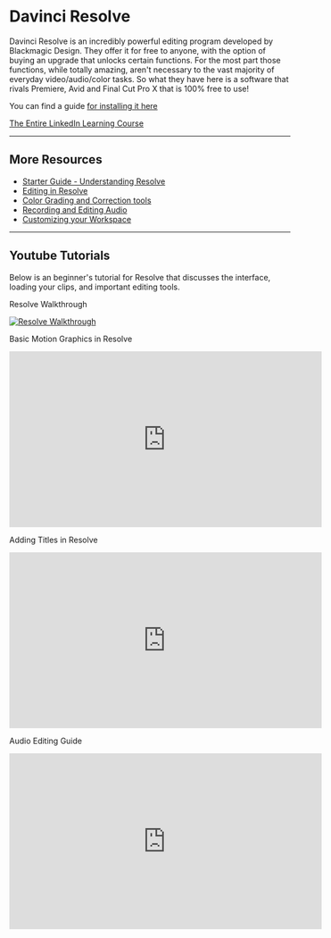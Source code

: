# Davinci Resolve

Davinci Resolve is an incredibly powerful editing program developed by Blackmagic Design. They offer it for free to anyone, with the option of buying an upgrade that unlocks certain functions. For the most part those functions, while totally amazing, aren't necessary to the vast majority of everyday video/audio/color tasks. So what they have here is a software that rivals Premiere, Avid and Final Cut Pro X that is 100% free to use!

You can find a guide [for installing it here](http://resources.learninglab.xyz/simple/people/casey-c/davinci_installguide)

[The Entire LinkedIn Learning Course](https://www.linkedin.com/learning-login/share?forceAccount=false&redirect=https%3A%2F%2Fwww.linkedin.com%2Flearning%2Flearning-davinci-resolve-16%3Ftrk%3Dshare_ent_url&account=2194065)

---
## More Resources

- [Starter Guide - Understanding Resolve](http://resources.learninglab.xyz/simple/people/casey-c/davinciResolve-basicMoves)
- [Editing in Resolve](http://resources.learninglab.xyz/simple/people/casey-c/davinciResolve-Edit)
- [Color Grading and Correction tools](http://resources.learninglab.xyz/simple/people/casey-c/davinciResolve-Color)
- [Recording and Editing Audio](http://resources.learninglab.xyz/simple/people/casey-c/davinciResolve-Fairlight)
- [Customizing your Workspace](http://resources.learninglab.xyz/simple/people/casey-c/davinciResolve-configureKeystrokes)


---

## Youtube Tutorials
Below is an beginner's tutorial for Resolve that discusses the interface, loading your clips, and important editing tools.

Resolve Walkthrough

[![Resolve Walkthrough](http://img.youtube.com/vi/52vK5mzl1jQ/0.jpg)](https://youtu.be/52vK5mzl1jQ)

Basic Motion Graphics in Resolve

<iframe width="560" height="315" src="https://www.youtube.com/embed/jeFrwXSJ5Xc" frameborder="0" allow="accelerometer; autoplay; clipboard-write; encrypted-media; gyroscope; picture-in-picture" allowfullscreen></iframe>

Adding Titles in Resolve

<iframe width="560" height="315" src="https://www.youtube.com/embed/HfX9yiHta4M" frameborder="0" allow="accelerometer; autoplay; clipboard-write; encrypted-media; gyroscope; picture-in-picture" allowfullscreen></iframe>

Audio Editing Guide

<iframe width="560" height="315" src="https://www.youtube.com/embed/ufiveWv6Bdk" frameborder="0" allow="accelerometer; autoplay; clipboard-write; encrypted-media; gyroscope; picture-in-picture" allowfullscreen></iframe>
